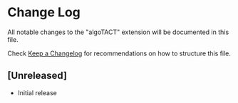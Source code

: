 # Change Log

All notable changes to the "algoTACT" extension will be documented in this file.

Check [Keep a Changelog](http://keepachangelog.com/) for recommendations on how to structure this file.

## [Unreleased]

- Initial release